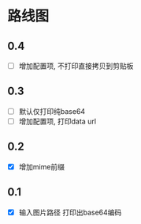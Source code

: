 # 路线图

## 0.4
- [ ] 增加配置项, 不打印直接拷贝到剪贴板

## 0.3
- [ ] 默认仅打印纯base64
- [ ] 增加配置项, 打印data url

## 0.2
- [x] 增加mime前缀

## 0.1
- [x] 输入图片路径 打印出base64编码